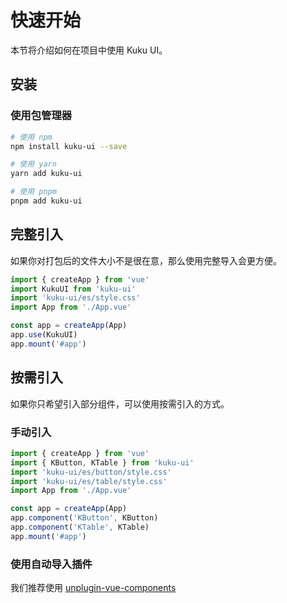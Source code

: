# 快速开始

本节将介绍如何在项目中使用 Kuku UI。

## 安装

### 使用包管理器

```bash
# 使用 npm
npm install kuku-ui --save

# 使用 yarn
yarn add kuku-ui

# 使用 pnpm
pnpm add kuku-ui
```

## 完整引入

如果你对打包后的文件大小不是很在意，那么使用完整导入会更方便。

```ts
import { createApp } from 'vue'
import KukuUI from 'kuku-ui'
import 'kuku-ui/es/style.css'
import App from './App.vue'

const app = createApp(App)
app.use(KukuUI)
app.mount('#app')
```

## 按需引入

如果你只希望引入部分组件，可以使用按需引入的方式。

### 手动引入

```ts
import { createApp } from 'vue'
import { KButton, KTable } from 'kuku-ui'
import 'kuku-ui/es/button/style.css'
import 'kuku-ui/es/table/style.css'
import App from './App.vue'

const app = createApp(App)
app.component('KButton', KButton)
app.component('KTable', KTable)
app.mount('#app')
```

### 使用自动导入插件

我们推荐使用 [unplugin-vue-components](https://github.com/antfu/unplugin-vue-components)